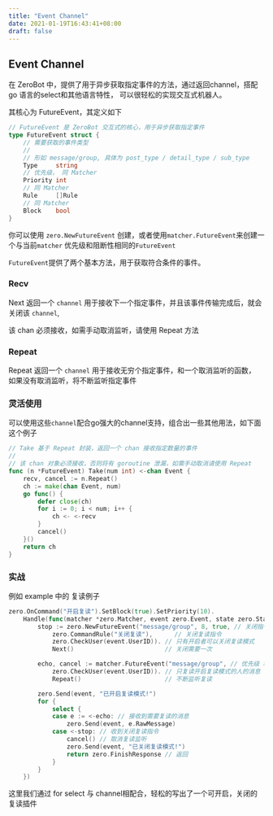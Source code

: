 ```yaml
---
title: "Event Channel"
date: 2021-01-19T16:43:41+08:00
draft: false
---
```


## Event Channel

在 ZeroBot 中，提供了用于异步获取指定事件的方法，通过返回channel，搭配 go 语言的select和其他语言特性，
可以很轻松的实现交互式机器人。

其核心为 FutureEvent，其定义如下

```go
// FutureEvent 是 ZeroBot 交互式的核心，用于异步获取指定事件
type FutureEvent struct {
    // 需要获取的事件类型
    // 
    // 形如 message/group, 具体为 post_type / detail_type / sub_type
    Type     string
    // 优先级， 同 Matcher
    Priority int
    // 同 Matcher
    Rule     []Rule
    // 同 Matcher
    Block    bool
}
```

你可以使用 `zero.NewFutureEvent` 创建，或者使用`matcher.FutureEvent`来创建一个与当前`matcher`
优先级和阻断性相同的`FutureEvent`

`FutureEvent`提供了两个基本方法，用于获取符合条件的事件。

### Recv

Next 返回一个 `channel` 用于接收下一个指定事件，并且该事件传输完成后，就会关闭该 `channel`,

该 chan 必须接收，如需手动取消监听，请使用 Repeat 方法

### Repeat

 Repeat 返回一个 `channel` 用于接收无穷个指定事件，和一个取消监听的函数，
 如果没有取消监听，将不断监听指定事件

### 灵活使用

可以使用这些`channel`配合go强大的channel支持，组合出一些其他用法，如下面这个例子

```go
// Take 基于 Repeat 封装，返回一个 chan 接收指定数量的事件
//
// 该 chan 对象必须接收，否则将有 goroutine 泄漏，如需手动取消请使用 Repeat
func (n *FutureEvent) Take(num int) <-chan Event {
    recv, cancel := n.Repeat()
    ch := make(chan Event, num)
    go func() {
        defer close(ch)
        for i := 0; i < num; i++ {
            ch <- <-recv
        }
        cancel()
    }()
    return ch
}
```

### 实战

例如 example 中的 复读例子

```go
zero.OnCommand("开启复读").SetBlock(true).SetPriority(10).
    Handle(func(matcher *zero.Matcher, event zero.Event, state zero.State) zero.Response {
        stop := zero.NewFutureEvent("message/group", 8, true, // 关闭指令要比复读指令优先级高
            zero.CommandRule("关闭复读"),      // 关闭复读指令
            zero.CheckUser(event.UserID)). // 只有开启者可以关闭复读模式
            Next()                         // 关闭需要一次

        echo, cancel := matcher.FutureEvent("message/group", // 优先级 和 开启复读指令相同
            zero.CheckUser(event.UserID)). // 只复读开启复读模式的人的消息
            Repeat()                       // 不断监听复读

        zero.Send(event, "已开启复读模式!")
        for {
            select {
            case e := <-echo: // 接收到需要复读的消息
                zero.Send(event, e.RawMessage)
            case <-stop: // 收到关闭复读指令
                cancel() // 取消复读监听
                zero.Send(event, "已关闭复读模式!")
                return zero.FinishResponse // 返回
            }
        }
    })
```

这里我们通过 for select 与 channel相配合，轻松的写出了一个可开启，关闭的复读插件
